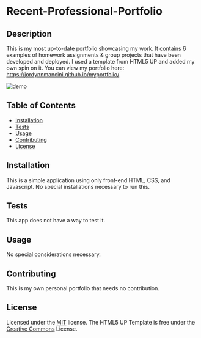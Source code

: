 # Recent-Professional-Portfolio

## Description
This is my most up-to-date portfolio showcasing my work. It contains 6 examples of homework assignments & group projects that have been developed and deployed. I used a template from HTML5 UP and added my own spin on it. You can view my portfolio here: https://jordynnmancini.github.io/myportfolio/

![demo](./assets/demo.gif)

## Table of Contents
- [Installation](#installation)
- [Tests](#tests)
- [Usage](#usage)
- [Contributing](#contributing)
- [License](#license)

## Installation
This is a simple application using only front-end HTML, CSS, and Javascript. No special installations necessary to run this.

## Tests
This app does not have a way to test it.

## Usage 
No special considerations necessary.

## Contributing 
This is my own personal portfolio that needs no contribution.

## License 
Licensed under the [MIT](LICENSE.txt) license. The HTML5 UP Template is free under the [Creative Commons](https://html5up.net/license) License. 